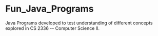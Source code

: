 # Fun_Java_Programs
Java Programs developed to test understanding of different concepts explored in CS 2336 -- Computer Science II.
